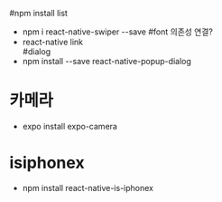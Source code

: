 #npm install list
- npm i react-native-swiper --save
#font 의존성 연결?
- react-native link   
#dialog
- npm install --save react-native-popup-dialog
# 카메라
- expo install expo-camera
# isiphonex
- npm install react-native-is-iphonex
